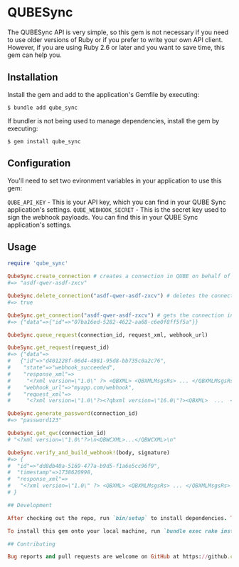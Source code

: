 # QUBESync

The QUBESync API is very simple, so this gem is not necessary if you need to use older versions of Ruby or if you prefer to write your own API client. However, if you are using Ruby 2.6 or later and you want to save time, this gem can help you.

## Installation

Install the gem and add to the application's Gemfile by executing:

    $ bundle add qube_sync

If bundler is not being used to manage dependencies, install the gem by executing:

    $ gem install qube_sync

## Configuration

You'll need to set two evironment variables in your application to use this gem:

`QUBE_API_KEY` - This is your API key, which you can find in your QUBE Sync application's settings.
`QUBE_WEBHOOK_SECRET` - This is the secret key used to sign the webhook payloads. You can find this in your QUBE Sync application's settings.

## Usage

```ruby
require 'qube_sync'

QubeSync.create_connection # creates a connection in QUBE on behalf of your user
#=> "asdf-qwer-asdf-zxcv"

QubeSync.delete_connection("asdf-qwer-asdf-zxcv") # deletes the connection in QUBE
#=> true

QubeSync.get_connection("asdf-qwer-asdf-zxcv") # gets the connection in QUBE
#=> {"data"=>{"id"=>"07ba16ed-5282-4622-aa68-c6e0f8ff5f5a"}}

QubeSync.queue_request(connection_id, request_xml, webhook_url)

QubeSync.get_request(request_id)
#=> {"data"=>
#   {"id"=>"d401228f-06d4-4981-95d8-bb735c0a2c76",
#    "state"=>"webhook_succeeded",
#    "response_xml"=>
#     "<?xml version=\"1.0\" ?> <QBXML> <QBXMLMsgsRs> ... </QBXMLMsgsRs> </QBXML>",
#    "webhook_url"=>"myapp.com/webhook",
#    "request_xml"=>
#     "<?xml version=\"1.0\"?><?qbxml version=\"16.0\"?><QBXML>  ...  </QBXMLMsgsRq></QBXML>"}}

QubeSync.generate_password(connection_id)
#=> "password123"

QubeSync.get_qwc(connection_id)
# "<?xml version=\"1.0\"?>\n<QBWCXML>...</QBWCXML>\n"

QubeSync.verify_and_build_webhook!(body, signature)
#=> {
#  "id"=>"dd8db40a-5169-477a-b9d5-f1a6e5cc96f9",
#  "timestamp"=>1738620998,
#  "response_xml"=>
#   "<?xml version=\"1.0\" ?> <QBXML> <QBXMLMsgsRs> ... </QBXMLMsgsRs> </QBXML>" 
# }

## Development

After checking out the repo, run `bin/setup` to install dependencies. Then, run `rake spec` to run the tests. You can also run `bin/console` for an interactive prompt that will allow you to experiment.

To install this gem onto your local machine, run `bundle exec rake install`. To release a new version, update the version number in `version.rb`, and then run `bundle exec rake release`, which will create a git tag for the version, push git commits and the created tag, and push the `.gem` file to [rubygems.org](https://rubygems.org).

## Contributing

Bug reports and pull requests are welcome on GitHub at https://github.com/qubeintegrations/qube_sync.
